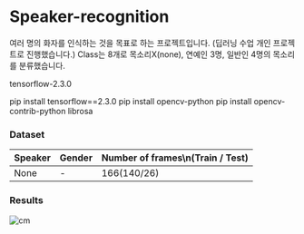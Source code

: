 # Speaker-recognition
여러 명의 화자를 인식하는 것을 목표로 하는 프로젝트입니다. 
(딥러닝 수업 개인 프로젝트로 진행했습니다.)
Class는 8개로 목소리X(none), 연예인 3명, 일반인 4명의 목소리를 분류했습니다.

tensorflow-2.3.0

pip install tensorflow==2.3.0
pip install opencv-python
pip install opencv-contrib-python
librosa


### Dataset
|Speaker|Gender|Number of frames\n(Train / Test)|
|------|---|---|
|None| - |166(140/26)|


### Results
![cm](https://user-images.githubusercontent.com/76679855/202119162-3947adc4-75e7-4ae5-9874-dea46a63d12a.png)
